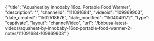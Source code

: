 {
    "title": "Aquaheat by Innobaby 16oz. Portable Food Warmer",
    "description": "",
    "channelid": "111091684",
    "videoid": "109969903",
    "date_created": "1502518676",
    "date_modified": "1504049172",
    "type": "captivate",
    "layout": "channelVideo",
    "url": "\/bbbusa-latest-videos\/aquaheat-by-innobaby-16oz-portable-food-warmer-2-notes\/111091684-109969903"
}